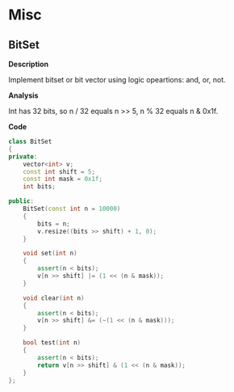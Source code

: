 # Misc

## BitSet

**Description**

Implement bitset or bit vector using logic opeartions: and, or, not.

**Analysis**

Int has 32 bits, so n / 32 equals n >> 5, n % 32 equals n & 0x1f.

**Code**

```cpp
class BitSet
{
private:
    vector<int> v;
    const int shift = 5;
    const int mask = 0x1f;
    int bits;

public:
    BitSet(const int n = 10000)
    {
        bits = n;
        v.resize((bits >> shift) + 1, 0);
    }

    void set(int n)
    {
        assert(n < bits);
        v[n >> shift] |= (1 << (n & mask));
    }

    void clear(int n)
    {
        assert(n < bits);
        v[n >> shift] &= (~(1 << (n & mask)));
    }

    bool test(int n)
    {
        assert(n < bits);
        return v[n >> shift] & (1 << (n & mask));
    }
};
```

